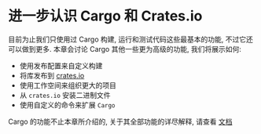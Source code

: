 # 进一步认识 Cargo 和 Crates.io

目前为止我们只使用过 Cargo 构建, 运行和测试代码这些最基本的功能, 不过它还可以做到更多.
本章会讨论 Cargo 其他一些更为高级的功能, 我们将展示如何:

+ 使用发布配置来自定义构建
+ 将库发布到 [crates.io](https://crates.io/)
+ 使用工作空间来组织更大的项目
+ 从 `crates.io` 安装二进制文件
+ 使用自定义的命令来扩展 `Cargo`

Cargo 的功能不止本章所介绍的, 关于其全部功能的详尽解释, 请查看 [文档](doc.rust-lang.org/cargo/)
